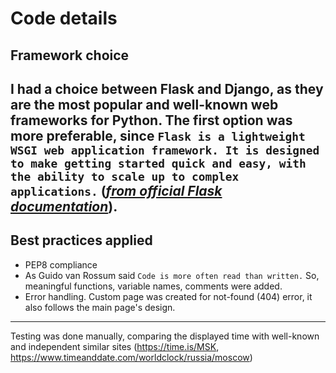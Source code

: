 # Code details
## Framework choice
I had a choice between Flask and Django,
as they are the most popular and well-known web frameworks for Python.
The first option was more preferable, since
`Flask is a lightweight WSGI web application framework.
It is designed to make getting started quick and easy,
with the ability to scale up to complex applications.`
(<i><a href='https://flask.palletsprojects.com/en/stable/'>from official Flask documentation</a></i>).
---
## Best practices applied
- PEP8 compliance
- As Guido van Rossum said `Code is more often read than written.`
So, meaningful functions, variable names, comments were added.
- Error handling. Custom page was created for not-found (404) error,
it also follows the main page's design.
---
Testing was done manually, comparing the displayed time with well-known and independent
similar sites (https://time.is/MSK, https://www.timeanddate.com/worldclock/russia/moscow)
